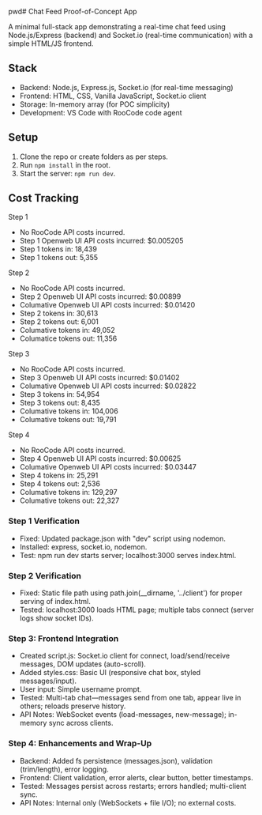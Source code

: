 pwd# Chat Feed Proof-of-Concept App

A minimal full-stack app demonstrating a real-time chat feed using Node.js/Express (backend) and Socket.io (real-time communication) with a simple HTML/JS frontend.

## Stack
- Backend: Node.js, Express.js, Socket.io (for real-time messaging)
- Frontend: HTML, CSS, Vanilla JavaScript, Socket.io client
- Storage: In-memory array (for POC simplicity)
- Development: VS Code with RooCode code agent

## Setup
1. Clone the repo or create folders as per steps.
2. Run `npm install` in the root.
3. Start the server: `npm run dev`.

## Cost Tracking

Step 1
- No RooCode API costs incurred. 
- Step 1 Openweb UI API costs incurred: $0.005205
- Step 1 tokens in: 18,439
- Step 1 tokens out: 5,355

Step 2 
- No RooCode API costs incurred. 
- Step 2 Openweb UI API costs incurred: $0.00899
- Columative Openweb UI API costs incurred: $0.01420
- Step 2 tokens in: 30,613
- Step 2 tokens out: 6,001
- Columative tokens in: 49,052
- Columatice tokens out: 11,356

Step 3 
- No RooCode API costs incurred. 
- Step 3 Openweb UI API costs incurred: $0.01402
- Columative Openweb UI API costs incurred: $0.02822
- Step 3 tokens in: 54,954
- Step 3 tokens out: 8,435
- Columative tokens in: 104,006
- Columative tokens out: 19,791

Step 4
- No RooCode API costs incurred. 
- Step 4 Openweb UI API costs incurred: $0.00625
- Columative Openweb UI API costs incurred: $0.03447
- Step 4 tokens in: 25,291
- Step 4 tokens out: 2,536
- Columative tokens in: 129,297
- Columative tokens out: 22,327

### Step 1 Verification  
- Fixed: Updated package.json with "dev" script using nodemon. 
- Installed: express, socket.io, nodemon. 
- Test: npm run dev starts server; localhost:3000 serves index.html. 

### Step 2 Verification  
- Fixed: Static file path using path.join(__dirname, '../client') for proper serving of index.html.
- Tested: localhost:3000 loads HTML page; multiple tabs connect (server logs show socket IDs).


### Step 3: Frontend Integration
- Created script.js: Socket.io client for connect, load/send/receive messages, DOM updates (auto-scroll).
- Added styles.css: Basic UI (responsive chat box, styled messages/input).
- User input: Simple username prompt.
- Tested: Multi-tab chat—messages send from one tab, appear live in others; reloads preserve history.
- API Notes: WebSocket events (load-messages, new-message); in-memory sync across clients.


### Step 4: Enhancements and Wrap-Up
- Backend: Added fs persistence (messages.json), validation (trim/length), error logging.
- Frontend: Client validation, error alerts, clear button, better timestamps.
- Tested: Messages persist across restarts; errors handled; multi-client sync.
- API Notes: Internal only (WebSockets + file I/O); no external costs.



